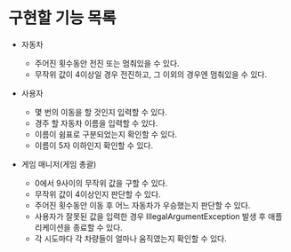# 구현할 기능 목록

- 자동차
  - 주어진 횟수동안 전진 또는 멈춰있을 수 있다.
  - 무작위 값이 4이상일 경우 전진하고, 그 이외의 경우엔 멈춰있을 수 있다.

- 사용자
  - 몇 번의 이동을 할 것인지 입력할 수 있다.
  - 경주 할 자동차 이름을 입력할 수 있다.
  - 이름이 쉼표로 구분되었는지 확인할 수 있다.
  - 이름이 5자 이하인지 확인할 수 있다.

- 게임 매니저(게임 총괄)
  - 0에서 9사이의 무작위 값을 구할 수 있다.
  - 무작위 값이 4이상인지 판단할 수 있다.
  - 주어진 횟수동안 이동 후 어느 자동차가 우승했는지 판단할 수 있다.
  - 사용자가 잘못된 값을 입력한 경우 IllegalArgumentException 발생 후 애플리케이션을 종료할 수 있다.
  - 각 시도마다 각 차량들이 얼마나 움직였는지 확인할 수 있다.
